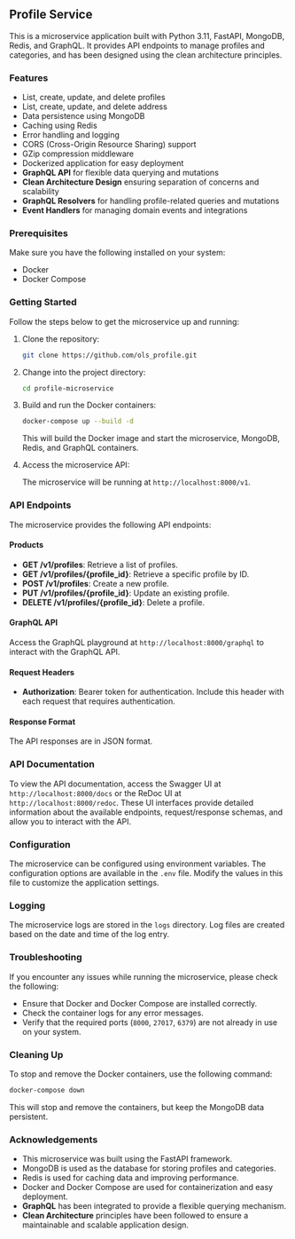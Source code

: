 ## Profile Service

This is a microservice application built with Python 3.11, FastAPI, MongoDB, Redis, and GraphQL. It provides API endpoints to manage profiles and categories, and has been designed using the clean architecture principles.

### Features

- List, create, update, and delete profiles
- List, create, update, and delete address
- Data persistence using MongoDB
- Caching using Redis
- Error handling and logging
- CORS (Cross-Origin Resource Sharing) support
- GZip compression middleware
- Dockerized application for easy deployment
- **GraphQL API** for flexible data querying and mutations
- **Clean Architecture Design** ensuring separation of concerns and scalability
- **GraphQL Resolvers** for handling profile-related queries and mutations
- **Event Handlers** for managing domain events and integrations

### Prerequisites

Make sure you have the following installed on your system:

- Docker
- Docker Compose

### Getting Started

Follow the steps below to get the microservice up and running:

1. Clone the repository:

   ```bash
   git clone https://github.com/ols_profile.git
   ```

2. Change into the project directory:

   ```bash
   cd profile-microservice
   ```

3. Build and run the Docker containers:

   ```bash
   docker-compose up --build -d
   ```

   This will build the Docker image and start the microservice, MongoDB, Redis, and GraphQL containers.

4. Access the microservice API:

   The microservice will be running at `http://localhost:8000/v1`.

### API Endpoints

The microservice provides the following API endpoints:

#### Products

- **GET /v1/profiles**: Retrieve a list of profiles.
- **GET /v1/profiles/{profile_id}**: Retrieve a specific profile by ID.
- **POST /v1/profiles**: Create a new profile.
- **PUT /v1/profiles/{profile_id}**: Update an existing profile.
- **DELETE /v1/profiles/{profile_id}**: Delete a profile.

#### GraphQL API

Access the GraphQL playground at `http://localhost:8000/graphql` to interact with the GraphQL API.

#### Request Headers

- **Authorization**: Bearer token for authentication. Include this header with each request that requires authentication.

#### Response Format

The API responses are in JSON format.

### API Documentation

To view the API documentation, access the Swagger UI at `http://localhost:8000/docs` or the ReDoc UI at `http://localhost:8000/redoc`. These UI interfaces provide detailed information about the available endpoints, request/response schemas, and allow you to interact with the API.

### Configuration

The microservice can be configured using environment variables. The configuration options are available in the `.env` file. Modify the values in this file to customize the application settings.

### Logging

The microservice logs are stored in the `logs` directory. Log files are created based on the date and time of the log entry.

### Troubleshooting

If you encounter any issues while running the microservice, please check the following:

- Ensure that Docker and Docker Compose are installed correctly.
- Check the container logs for any error messages.
- Verify that the required ports (`8000`, `27017`, `6379`) are not already in use on your system.

### Cleaning Up

To stop and remove the Docker containers, use the following command:

```bash
docker-compose down
```

This will stop and remove the containers, but keep the MongoDB data persistent.


### Acknowledgements

- This microservice was built using the FastAPI framework.
- MongoDB is used as the database for storing profiles and categories.
- Redis is used for caching data and improving performance.
- Docker and Docker Compose are used for containerization and easy deployment.
- **GraphQL** has been integrated to provide a flexible querying mechanism.
- **Clean Architecture** principles have been followed to ensure a maintainable and scalable application design.